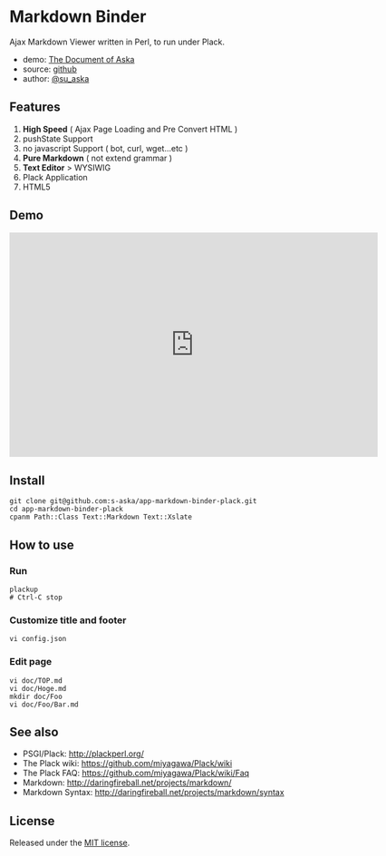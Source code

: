 # Markdown Binder

Ajax Markdown Viewer written in Perl, to run under Plack.

- demo: [The Document of Aska](http://doc.7kai.org)
- source: [github](https://github.com/s-aska/markdown-binder)
- author: [@su_aska](http://twitter.com/su_aska)

## Features
1. **High Speed** ( Ajax Page Loading and Pre Convert HTML )
2. pushState Support
3. no javascript Support ( bot, curl, wget...etc )
4. **Pure Markdown** ( not extend grammar )
5. **Text Editor** \> WYSIWIG
6. Plack Application
7. HTML5

## Demo
<iframe src="http://www.screenr.com/embed/yDo" width="650" height="396" frameborder="0"></iframe>

## Install

    git clone git@github.com:s-aska/app-markdown-binder-plack.git
    cd app-markdown-binder-plack
    cpanm Path::Class Text::Markdown Text::Xslate

## How to use

### Run

    plackup
    # Ctrl-C stop

### Customize title and footer

    vi config.json

### Edit page

    vi doc/TOP.md
    vi doc/Hoge.md
    mkdir doc/Foo
    vi doc/Foo/Bar.md

## See also
- PSGI/Plack: <http://plackperl.org/>
- The Plack wiki: <https://github.com/miyagawa/Plack/wiki>
- The Plack FAQ: <https://github.com/miyagawa/Plack/wiki/Faq>
- Markdown: <http://daringfireball.net/projects/markdown/>
- Markdown Syntax: <http://daringfireball.net/projects/markdown/syntax>

## License
Released under the [MIT license](http://creativecommons.org/licenses/MIT/).

